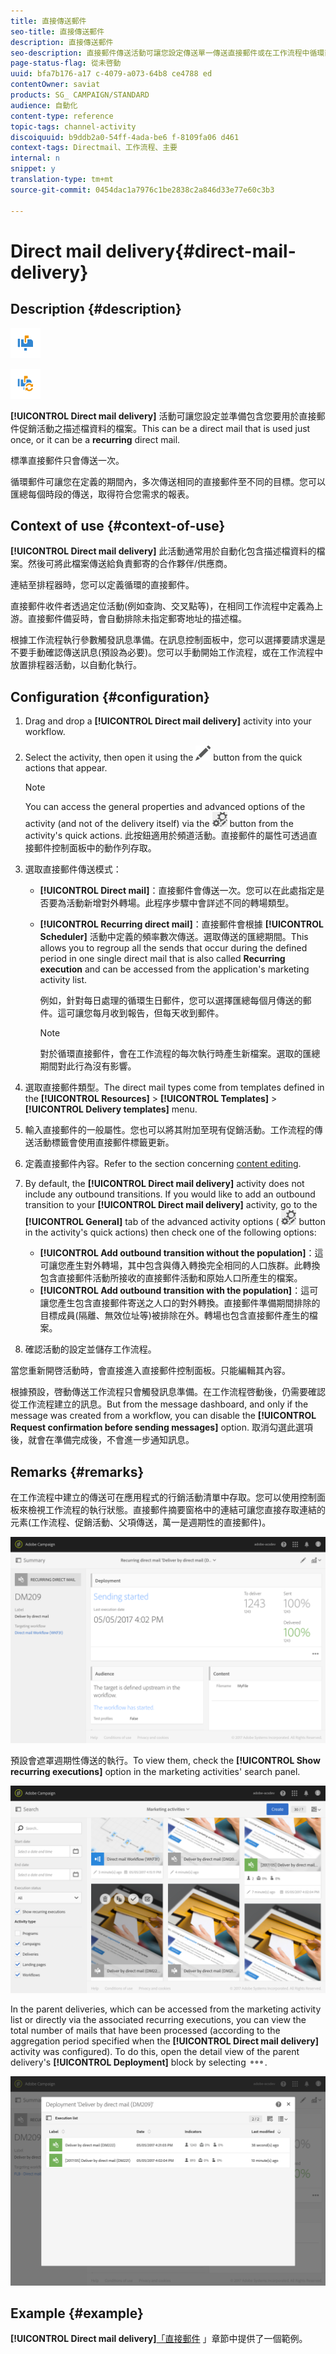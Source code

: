 ```yaml
---
title: 直接傳送郵件
seo-title: 直接傳送郵件
description: 直接傳送郵件
seo-description: 直接郵件傳送活動可讓您設定傳送單一傳送直接郵件或在工作流程中循環直接郵件。
page-status-flag: 從未啓動
uuid: bfa7b176-a17 c-4079-a073-64b8 ce4788 ed
contentOwner: saviat
products: SG_ CAMPAIGN/STANDARD
audience: 自動化
content-type: reference
topic-tags: channel-activity
discoiquuid: b9ddb2a0-54ff-4ada-be6 f-8109fa06 d461
context-tags: Directmail、工作流程、主要
internal: n
snippet: y
translation-type: tm+mt
source-git-commit: 0454dac1a7976c1be2838c2a846d33e77e60c3b3

---
```



# Direct mail delivery{#direct-mail-delivery}

## Description {#description}

![](assets/paper.png)

![](assets/recurrentpaper.png)

**[!UICONTROL Direct mail delivery]** 活動可讓您設定並準備包含您要用於直接郵件促銷活動之描述檔資料的檔案。This can be a direct mail that is used just once, or it can be a **recurring** direct mail.

標準直接郵件只會傳送一次。

循環郵件可讓您在定義的期間內，多次傳送相同的直接郵件至不同的目標。您可以匯總每個時段的傳送，取得符合您需求的報表。

## Context of use {#context-of-use}

**[!UICONTROL Direct mail delivery]** 此活動通常用於自動化包含描述檔資料的檔案。然後可將此檔案傳送給負責郵寄的合作夥伴/供應商。

連結至排程器時，您可以定義循環的直接郵件。

直接郵件收件者透過定位活動(例如查詢、交叉點等)，在相同工作流程中定義為上游。直接郵件備妥時，會自動排除未指定郵寄地址的描述檔。

根據工作流程執行參數觸發訊息準備。在訊息控制面板中，您可以選擇要請求還是不要手動確認傳送訊息(預設為必要)。您可以手動開始工作流程，或在工作流程中放置排程器活動，以自動化執行。

## Configuration {#configuration}

1. Drag and drop a **[!UICONTROL Direct mail delivery]** activity into your workflow.
1. Select the activity, then open it using the ![](assets/edit_darkgrey-24px.png) button from the quick actions that appear.

   >[!NOTE]
   >
   >You can access the general properties and advanced options of the activity (and not of the delivery itself) via the ![](assets/dlv_activity_params-24px.png) button from the activity's quick actions. 此按鈕適用於頻道活動。直接郵件的屬性可透過直接郵件控制面板中的動作列存取。

1. 選取直接郵件傳送模式：

   * **[!UICONTROL Direct mail]**：直接郵件會傳送一次。您可以在此處指定是否要為活動新增對外轉場。此程序步驟中會詳述不同的轉場類型。
   * **[!UICONTROL Recurring direct mail]**：直接郵件會根據 **[!UICONTROL Scheduler]** 活動中定義的頻率數次傳送。選取傳送的匯總期間。This allows you to regroup all the sends that occur during the defined period in one single direct mail that is also called **Recurring execution** and can be accessed from the application's marketing activity list.

      例如，針對每日處理的循環生日郵件，您可以選擇匯總每個月傳送的郵件。這可讓您每月收到報告，但每天收到郵件。

      >[!NOTE]
      >
      >對於循環直接郵件，會在工作流程的每次執行時產生新檔案。選取的匯總期間對此行為沒有影響。

1. 選取直接郵件類型。The direct mail types come from templates defined in the **[!UICONTROL Resources]** &gt; **[!UICONTROL Templates]** &gt; **[!UICONTROL Delivery templates]** menu.
1. 輸入直接郵件的一般屬性。您也可以將其附加至現有促銷活動。工作流程的傳送活動標籤會使用直接郵件標籤更新。
1. 定義直接郵件內容。Refer to the section concerning [content editing](../../designing/using/about-personalization.md).
1. By default, the **[!UICONTROL Direct mail delivery]** activity does not include any outbound transitions. If you would like to add an outbound transition to your **[!UICONTROL Direct mail delivery]** activity, go to the **[!UICONTROL General]** tab of the advanced activity options ( ![](assets/dlv_activity_params-24px.png) button in the activity's quick actions) then check one of the following options:

   * **[!UICONTROL Add outbound transition without the population]**：這可讓您產生對外轉場，其中包含與傳入轉換完全相同的人口族群。此轉換包含直接郵件活動所接收的直接郵件活動和原始人口所產生的檔案。
   * **[!UICONTROL Add outbound transition with the population]**：這可讓您產生包含直接郵件寄送之人口的對外轉換。直接郵件準備期間排除的目標成員(隔離、無效位址等)被排除在外。轉場也包含直接郵件產生的檔案。

1. 確認活動的設定並儲存工作流程。

當您重新開啓活動時，會直接進入直接郵件控制面板。只能編輯其內容。

根據預設，啓動傳送工作流程只會觸發訊息準備。在工作流程啓動後，仍需要確認從工作流程建立的訊息。But from the message dashboard, and only if the message was created from a workflow, you can disable the **[!UICONTROL Request confirmation before sending messages]** option. 取消勾選此選項後，就會在準備完成後，不會進一步通知訊息。

## Remarks {#remarks}

在工作流程中建立的傳送可在應用程式的行銷活動清單中存取。您可以使用控制面板來檢視工作流程的執行狀態。直接郵件摘要窗格中的連結可讓您直接存取連結的元素(工作流程、促銷活動、父項傳送，萬一是週期性的直接郵件)。

![](assets/wkf_display_parent_elements_direct_mail.png)

預設會遮罩週期性傳送的執行。To view them, check the **[!UICONTROL Show recurring executions]** option in the marketing activities' search panel.

![](assets/wkf_display_recurrent_executions_direct_mail.png)

In the parent deliveries, which can be accessed from the marketing activity list or directly via the associated recurring executions, you can view the total number of mails that have been processed (according to the aggregation period specified when the **[!UICONTROL Direct mail delivery]** activity was configured). To do this, open the detail view of the parent delivery's **[!UICONTROL Deployment]** block by selecting ![](assets/wkf_dlv_detail_button.png).

![](assets/wkf_display_recurrent_executions_3_direct_mail.png)

## Example {#example}

**[!UICONTROL Direct mail delivery]**[「直接郵件](../../channels/using/example-of-direct-mail-in-a-workflow.md) 」章節中提供了一個範例。
